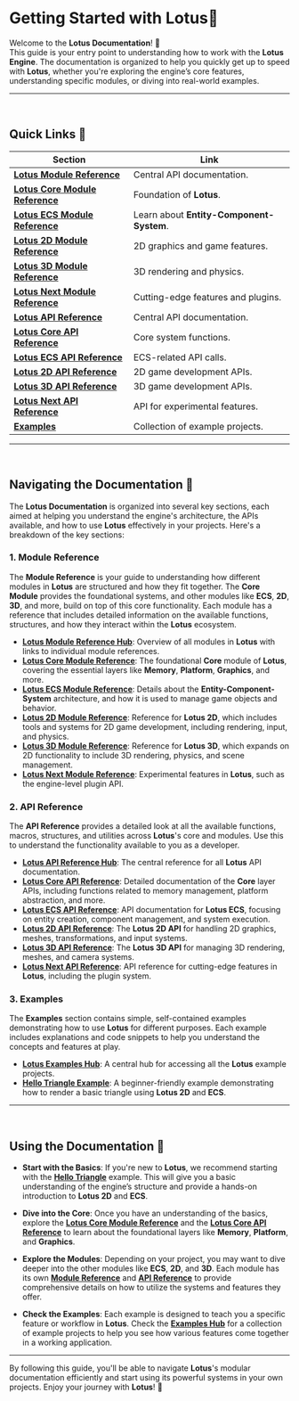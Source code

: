 # **Getting Started with Lotus🪷**

Welcome to the **Lotus Documentation**! 🌸  
This guide is your entry point to understanding how to work with the **Lotus Engine**. The documentation is organized to help you quickly get up to speed with **Lotus**, whether you're exploring the engine’s core features, understanding specific modules, or diving into real-world examples.

---

<br>

## **Quick Links 🪷**

| Section | Link |
|---------|------|
| **[Lotus Module Reference](../module_ref/module_ref.md)** | Central API documentation. |
| **[Lotus Core Module Reference](../module_ref/core/core.md)** | Foundation of **Lotus**. |
| **[Lotus ECS Module Reference](../module_ref/ecs/ecs.md)** | Learn about **Entity-Component-System**. |
| **[Lotus 2D Module Reference](../module_ref/2D/2D.md)** | 2D graphics and game features. |
| **[Lotus 3D Module Reference](../module_ref/3D/3D.md)** | 3D rendering and physics. |
| **[Lotus Next Module Reference](../module_ref/next/next.md)** | Cutting-edge features and plugins. |
| **[Lotus API Reference](../api_ref/api_ref.md)** | Central API documentation. |
| **[Lotus Core API Reference](../api_ref/core/core.md)** | Core system functions. |
| **[Lotus ECS API Reference](../api_ref/ecs/ecs.md)** | ECS-related API calls. |
| **[Lotus 2D API Reference](../api_ref/2D/2D.md)** | 2D game development APIs. |
| **[Lotus 3D API Reference](../api_ref/3D/3D.md)** | 3D game development APIs. |
| **[Lotus Next API Reference](../api_ref/next/next.md)** | API for experimental features. |
| **[Examples](examples/examples.md)** | Collection of example projects. |

---

<br>

## **Navigating the Documentation 🪷**

The **Lotus Documentation** is organized into several key sections, each aimed at helping you understand the engine's architecture, the APIs available, and how to use **Lotus** effectively in your projects. Here's a breakdown of the key sections:

### 1. **Module Reference**  
The **Module Reference** is your guide to understanding how different modules in **Lotus** are structured and how they fit together. The **Core Module** provides the foundational systems, and other modules like **ECS**, **2D**, **3D**, and more, build on top of this core functionality. Each module has a reference that includes detailed information on the available functions, structures, and how they interact within the **Lotus** ecosystem.

- **[Lotus Module Reference Hub](../module_ref/hub.md)**: Overview of all modules in **Lotus** with links to individual module references.
- **[Lotus Core Module Reference](../module_ref/core/core.md)**: The foundational **Core** module of **Lotus**, covering the essential layers like **Memory**, **Platform**, **Graphics**, and more.
- **[Lotus ECS Module Reference](../module_ref/ecs/ecs.md)**: Details about the **Entity-Component-System** architecture, and how it is used to manage game objects and behavior.
- **[Lotus 2D Module Reference](../module_ref/2D/2D.md)**: Reference for **Lotus 2D**, which includes tools and systems for 2D game development, including rendering, input, and physics.
- **[Lotus 3D Module Reference](../module_ref/3D/3D.md)**: Reference for **Lotus 3D**, which expands on 2D functionality to include 3D rendering, physics, and scene management.
- **[Lotus Next Module Reference](../module_ref/next/next.md)**: Experimental features in **Lotus**, such as the engine-level plugin API.

### 2. **API Reference**  
The **API Reference** provides a detailed look at all the available functions, macros, structures, and utilities across **Lotus**'s core and modules. Use this to understand the functionality available to you as a developer.

- **[Lotus API Reference Hub](../api_ref/api_ref.md)**: The central reference for all **Lotus** API documentation.
- **[Lotus Core API Reference](../api_ref/core/core.md)**: Detailed documentation of the **Core** layer APIs, including functions related to memory management, platform abstraction, and more.
- **[Lotus ECS API Reference](../api_ref/ecs/ecs.md)**: API documentation for **Lotus ECS**, focusing on entity creation, component management, and system execution.
- **[Lotus 2D API Reference](../api_ref/2D/2D.md)**: The **Lotus 2D API** for handling 2D graphics, meshes, transformations, and input systems.
- **[Lotus 3D API Reference](../api_ref/3D/3D.md)**: The **Lotus 3D API** for managing 3D rendering, meshes, and camera systems.
- **[Lotus Next API Reference](../api_ref/next/next.md)**: API reference for cutting-edge features in **Lotus**, including the plugin system.

### 3. **Examples**  
The **Examples** section contains simple, self-contained examples demonstrating how to use **Lotus** for different purposes. Each example includes explanations and code snippets to help you understand the concepts and features at play.

- **[Lotus Examples Hub](../examples/examples.md)**: A central hub for accessing all the **Lotus** example projects.
- **[Hello Triangle Example](../examples/hello_triangle.md)**: A beginner-friendly example demonstrating how to render a basic triangle using **Lotus 2D** and **ECS**.

---

<br>

## **Using the Documentation 🪷**

- **Start with the Basics**: If you're new to **Lotus**, we recommend starting with the **[Hello Triangle](../examples/hello_triangle.md)** example. This will give you a basic understanding of the engine’s structure and provide a hands-on introduction to **Lotus 2D** and **ECS**.
  
- **Dive into the Core**: Once you have an understanding of the basics, explore the **[Lotus Core Module Reference](../module_ref/core/core.md)** and the **[Lotus Core API Reference](../api_ref/core/core.md)** to learn about the foundational layers like **Memory**, **Platform**, and **Graphics**.
  
- **Explore the Modules**: Depending on your project, you may want to dive deeper into the other modules like **ECS**, **2D**, and **3D**. Each module has its own **[Module Reference](../module_ref/module_ref.md)** and **[API Reference](../api_ref/api_ref.md)** to provide comprehensive details on how to utilize the systems and features they offer.

- **Check the Examples**: Each example is designed to teach you a specific feature or workflow in **Lotus**. Check the **[Examples Hub](../examples/examples.md)** for a collection of example projects to help you see how various features come together in a working application.

---

By following this guide, you'll be able to navigate **Lotus**'s modular documentation efficiently and start using its powerful systems in your own projects. Enjoy your journey with **Lotus**! 🌸